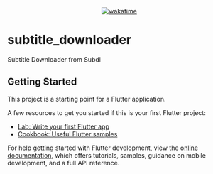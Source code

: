 <div align="center">
<a href="https://wakatime.com/badge/user/5a36320a-d953-4e8f-9cb9-ae08ea9dbf4a/project/3d9b2a8c-2d12-4617-b3c0-00b752adba9e"><img src="https://wakatime.com/badge/user/5a36320a-d953-4e8f-9cb9-ae08ea9dbf4a/project/3d9b2a8c-2d12-4617-b3c0-00b752adba9e.svg" alt="wakatime"></a>
</div>

# subtitle_downloader

Subtitle Downloader from Subdl

## Getting Started

This project is a starting point for a Flutter application.

A few resources to get you started if this is your first Flutter project:

- [Lab: Write your first Flutter app](https://docs.flutter.dev/get-started/codelab)
- [Cookbook: Useful Flutter samples](https://docs.flutter.dev/cookbook)

For help getting started with Flutter development, view the
[online documentation](https://docs.flutter.dev/), which offers tutorials,
samples, guidance on mobile development, and a full API reference.
